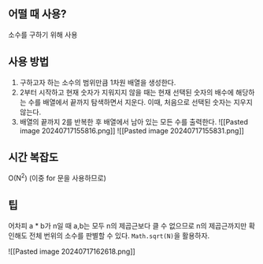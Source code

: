 ## 어떨 때 사용?
소수를 구하기 위해 사용

## 사용 방법
1. 구하고자 하는 소수의 범위만큼 1차원 배열을 생성한다.
2. 2부터 시작하고 현재 숫자가 지워지지 않을 때는 현재 선택된 숫자의 배수에 해당하는 수를 배열에서 끝까지 탐색하면서 지운다. 
   이때, 처음으로 선택된 숫자는 지우지 않는다.
3. 배열의 끝까지 2를 반복한 후 배열에서 남아 있는 모든 수를 출력한다.
![[Pasted image 20240717155816.png]]
![[Pasted image 20240717155831.png]]
## 시간 복잡도
O(N<sup>2</sup>) (이중 for 문을 사용하므로)

## 팁
어차피 a \* b가 n일 때 a,b는 모두 n의 제곱근보다 클 수 없으므로 n의 제곱근까지만 확인해도 전체 번위의 소수를 판별할 수 있다.
`Math.sqrt(N)`을 활용하자.

![[Pasted image 20240717162618.png]]